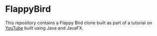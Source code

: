 # FlappyBird

This repository contains a Flappy Bird clone built as part of a tutorial on [YouTube](https://www.youtube.com/watch?v=Xw2MEG-FBsE&t=1020s) built using Java and JavaFX.


